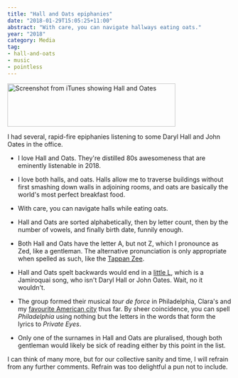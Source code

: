 ```yaml
---
title: "Hall and Oats epiphanies"
date: "2018-01-29T15:05:25+11:00"
abstract: "With care, you can navigate hallways eating oats."
year: "2018"
category: Media
tag:
- hall-and-oats
- music
- pointless
---
```

<p><img src="https://rubenerd.com/files/2018/halloates.png" alt="Screenshot from iTunes showing Hall and Oates" style="width:378px; height:97px;" /></p>

I had several, rapid-fire epiphanies listening to some Daryl Hall and John Oates in the office.

* I love Hall and Oats. They're distilled 80s awesomeness that are eminently listenable in 2018.

* I love both halls, and oats. Halls allow me to traverse buildings without first smashing down walls in adjoining rooms, and oats are basically the world's most perfect breakfast food.

* With care, you can navigate halls while eating oats.

* Hall and Oats are sorted alphabetically, then by letter count, then by the number of vowels, and finally birth date, funnily enough.

* Both Hall and Oats have the letter A, but not Z, which I pronounce as Zed, like a gentleman. The alternative pronunciation is only appropriate when spelled as such, like the [Tappan Zee].

* Hall and Oats spelt backwards would end in a [little L], which is a Jamiroquai song, who isn't Daryl Hall or John Oates. Wait, no it wouldn't.

* The group formed their musical *tour de force* in Philadelphia, Clara's and my [favourite American city] thus far. By sheer coincidence, you can spell *Philadelphia* using nothing but the letters in the words that form the lyrics to *Private Eyes*.

* Only one of the surnames in Hall and Oats are pluralised, though both gentleman would likely be sick of reading either by this point in the list.

I can think of many more, but for our collective sanity and time, I will refrain from any further comments. Refrain was too delightful a pun not to include.

[Tappan Zee]: https://en.wikipedia.org/wiki/Tappan_Zee_Bridge_(2017%E2%80%93present)
[little L]: https://www.youtube.com/watch?v=1hHSH9sJUEo
[favourite American city]: https://www.instagram.com/p/BLhIiovh1of/?taken-by=rubenschade

